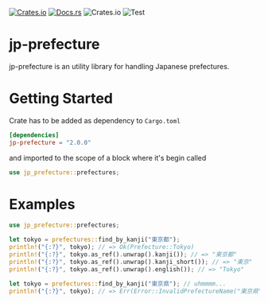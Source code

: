 [![Crates.io](https://img.shields.io/crates/v/jp-prefecture.svg)](https://crates.io/crates/jp-prefecture)
[![Docs.rs](https://docs.rs/jp-prefecture/badge.svg)](https://docs.rs/jp-prefecture)
![Crates.io](https://img.shields.io/crates/l/jp-prefecture)
![Test](https://github.com/itto-ki/jp-prefecture/actions/workflows/test.yml/badge.svg?branch=main)

# jp-prefecture

jp-prefecture is an utility library for handling Japanese prefectures.

# Getting Started

Crate has to be added as dependency to `Cargo.toml`

```toml
[dependencies]
jp-prefecture = "2.0.0"
```

and imported to the scope of a block where it's begin called

```rust
use jp_prefecture::prefectures;
```

# Examples

```rust
use jp_prefecture::prefectures;

let tokyo = prefectures::find_by_kanji("東京都");
println!("{:?}", tokyo); // => Ok(Prefecture::Tokyo)
println!("{:?}", tokyo.as_ref().unwrap().kanji()); // => "東京都"
println!("{:?}", tokyo.as_ref().unwrap().kanji_short()); // => "東京"
println!("{:?}", tokyo.as_ref().unwrap().english()); // => "Tokyo"

let tokyo = prefectures::find_by_kanji("東京県"); // uhmmmm...
println!("{:?}", tokyo); // => Err(Error::InvalidPrefectureName("東京県"))
```
